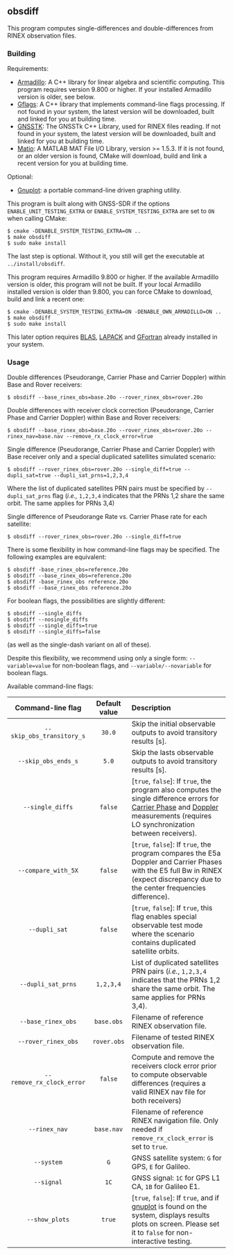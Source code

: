 ## obsdiff

<!-- prettier-ignore-start -->
[comment]: # (
SPDX-License-Identifier: GPL-3.0-or-later
)

[comment]: # (
SPDX-FileCopyrightText: 2020 Carles Fernandez-Prades <carles.fernandez@cttc.es>
)
<!-- prettier-ignore-end -->

This program computes single-differences and double-differences from RINEX
observation files.

### Building

Requirements:

- [Armadillo](http://arma.sourceforge.net/): A C++ library for linear algebra
  and scientific computing. This program requires version 9.800 or higher. If
  your installed Armadillo version is older, see below.
- [Gflags](https://github.com/gflags/gflags): A C++ library that implements
  command-line flags processing. If not found in your system, the latest version
  will be downloaded, built and linked for you at building time.
- [GNSSTK](https://github.com/SGL-UT/gnsstk): The GNSSTk C++ Library, used for
  RINEX files reading. If not found in your system, the latest version will be
  downloaded, built and linked for you at building time.
- [Matio](https://github.com/tbeu/matio): A MATLAB MAT File I/O Library,
  version >= 1.5.3. If it is not found, or an older version is found, CMake will
  download, build and link a recent version for you at building time.

Optional:

- [Gnuplot](http://www.gnuplot.info/): a portable command-line driven graphing
  utility.

This program is built along with GNSS-SDR if the options
`ENABLE_UNIT_TESTING_EXTRA` or `ENABLE_SYSTEM_TESTING_EXTRA` are set to `ON`
when calling CMake:

```
$ cmake -DENABLE_SYSTEM_TESTING_EXTRA=ON ..
$ make obsdiff
$ sudo make install
```

The last step is optional. Without it, you still will get the executable at
`../install/obsdiff`.

This program requires Armadillo 9.800 or higher. If the available Armadillo
version is older, this program will not be built. If your local Armadillo
installed version is older than 9.800, you can force CMake to download, build
and link a recent one:

```
$ cmake -DENABLE_SYSTEM_TESTING_EXTRA=ON -DENABLE_OWN_ARMADILLO=ON ..
$ make obsdiff
$ sudo make install
```

This later option requires [BLAS](http://www.netlib.org/blas/),
[LAPACK](http://www.netlib.org/lapack/) and
[GFortran](https://gcc.gnu.org/fortran/) already installed in your system.

### Usage

Double differences (Pseudorange, Carrier Phase and Carrier Doppler) within Base
and Rover receivers:

```
$ obsdiff --base_rinex_obs=base.20o --rover_rinex_obs=rover.20o
```

Double differences with receiver clock correction (Pseudorange, Carrier Phase
and Carrier Doppler) within Base and Rover receivers:

```
$ obsdiff --base_rinex_obs=base.20o --rover_rinex_obs=rover.20o --rinex_nav=base.nav --remove_rx_clock_error=true
```

Single difference (Pseudorange, Carrier Phase and Carrier Doppler) with Base
receiver only and a special duplicated satellites simulated scenario:

```
$ obsdiff --rover_rinex_obs=rover.20o --single_diff=true --dupli_sat=true --dupli_sat_prns=1,2,3,4
```

Where the list of duplicated satellites PRN pairs must be specified by
`--dupli_sat_prns` flag (_i.e.,_ `1,2,3,4` indicates that the PRNs 1,2 share the
same orbit. The same applies for PRNs 3,4)

Single difference of Pseudorange Rate vs. Carrier Phase rate for each satellite:

```
$ obsdiff --rover_rinex_obs=rover.20o --single_diff=true
```

There is some flexibility in how command-line flags may be specified. The
following examples are equivalent:

```
$ obsdiff -base_rinex_obs=reference.20o
$ obsdiff --base_rinex_obs=reference.20o
$ obsdiff -base_rinex_obs reference.20o
$ obsdiff --base_rinex_obs reference.20o
```

For boolean flags, the possibilities are slightly different:

```
$ obsdiff --single_diffs
$ obsdiff --nosingle_diffs
$ obsdiff --single_diffs=true
$ obsdiff --single_diffs=false
```

(as well as the single-dash variant on all of these).

Despite this flexibility, we recommend using only a single form:
`--variable=value` for non-boolean flags, and `--variable/--novariable` for
boolean flags.

Available command-line flags:

<!-- prettier-ignore-start -->
| **Command-line flag**     | **Default value** | **Description**  |
|:-------------------------:|:-----------------:|:-----------------|
| `--skip_obs_transitory_s` | `30.0`            | Skip the initial observable outputs to avoid transitory results [s]. |
| `--skip_obs_ends_s`       | `5.0`             | Skip the lasts observable outputs to avoid transitory results [s]. |
| `--single_diffs`          | `false`           | [`true`, `false`]: If `true`, the program also computes the single difference errors for [Carrier Phase](https://gnss-sdr.org/docs/sp-blocks/observables/#carrier-phase-measurement) and [Doppler](https://gnss-sdr.org/docs/sp-blocks/observables/#doppler-shift-measurement) measurements (requires LO synchronization between receivers). |
| `--compare_with_5X`       | `false`           | [`true`, `false`]: If `true`, the program compares the E5a Doppler and Carrier Phases with the E5 full Bw in RINEX (expect discrepancy due to the center frequencies difference). |
| `--dupli_sat`             | `false`           | [`true`, `false`]: If `true`, this flag enables special observable test mode where the scenario contains duplicated satellite orbits. |
| `--dupli_sat_prns`        | `1,2,3,4`         | List of duplicated satellites PRN pairs (_i.e._, `1,2,3,4` indicates that the PRNs 1,2 share the same orbit. The same applies for PRNs 3,4). |
| `--base_rinex_obs`        | `base.obs`        | Filename of reference RINEX observation file. |
| `--rover_rinex_obs`       | `rover.obs`       | Filename of tested RINEX observation file. |
| `--remove_rx_clock_error` | `false`           | Compute and remove the receivers clock error prior to compute observable differences (requires a valid RINEX nav file for both receivers) |
| `--rinex_nav`             | `base.nav`        | Filename of reference RINEX navigation file. Only needed if `remove_rx_clock_error` is set to `true`. |
| `--system`                | `G`               | GNSS satellite system: `G` for GPS, `E` for Galileo. |
| `--signal`                | `1C`              | GNSS signal: `1C` for GPS L1 CA, `1B` for Galileo E1. |
| `--show_plots`            | `true`            | [`true`, `false`]: If `true`, and if [gnuplot](http://www.gnuplot.info/) is found on the system, displays results plots on screen. Please set it to `false` for non-interactive testing. |
<!-- prettier-ignore-end -->

